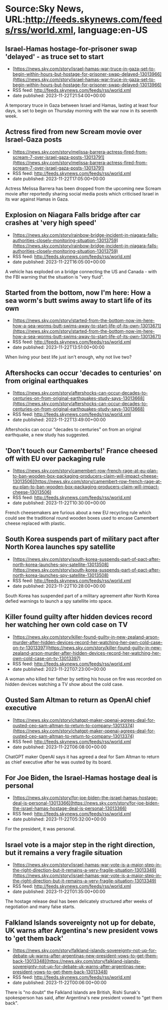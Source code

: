 # Source:Sky News, URL:http://feeds.skynews.com/feeds/rss/world.xml, language:en-US

## Israel-Hamas hostage-for-prisoner swap 'delayed' - as truce set to start
 - [https://news.sky.com/story/israel-hamas-war-truce-in-gaza-set-to-begin-within-hours-but-hostage-for-prisoner-swap-delayed-13013966](https://news.sky.com/story/israel-hamas-war-truce-in-gaza-set-to-begin-within-hours-but-hostage-for-prisoner-swap-delayed-13013966)
 - RSS feed: http://feeds.skynews.com/feeds/rss/world.xml
 - date published: 2023-11-22T21:54:00+00:00

A temporary truce in Gaza between Israel and Hamas, lasting at least four days, is set to begin on Thursday morning with the war now in its seventh week.

## Actress fired from new Scream movie over Israel-Gaza posts
 - [https://news.sky.com/story/melissa-barrera-actress-fired-from-scream-7-over-israel-gaza-posts-13013791](https://news.sky.com/story/melissa-barrera-actress-fired-from-scream-7-over-israel-gaza-posts-13013791)
 - RSS feed: http://feeds.skynews.com/feeds/rss/world.xml
 - date published: 2023-11-22T17:05:00+00:00

Actress Melissa Barrera has been dropped from the upcoming new Scream movie after reportedly sharing social media posts which criticised Israel in its war against Hamas in Gaza.

## Explosion on Niagara Falls bridge after car crashes at 'very high speed'
 - [https://news.sky.com/story/rainbow-bridge-incident-in-niagara-falls-authorities-closely-monitoring-situation-13013759](https://news.sky.com/story/rainbow-bridge-incident-in-niagara-falls-authorities-closely-monitoring-situation-13013759)
 - RSS feed: http://feeds.skynews.com/feeds/rss/world.xml
 - date published: 2023-11-22T16:05:00+00:00

A vehicle has exploded on a bridge connecting the US and Canada - with the FBI warning that the situation is "very fluid".

## Started from the bottom, now I'm here: How a sea worm's butt swims away to start life of its own
 - [https://news.sky.com/story/started-from-the-bottom-now-im-here-how-a-sea-worms-butt-swims-away-to-start-life-of-its-own-13013671](https://news.sky.com/story/started-from-the-bottom-now-im-here-how-a-sea-worms-butt-swims-away-to-start-life-of-its-own-13013671)
 - RSS feed: http://feeds.skynews.com/feeds/rss/world.xml
 - date published: 2023-11-22T13:51:00+00:00

When living your best life just isn't enough, why not live two?

## Aftershocks can occur 'decades to centuries' on from original earthquakes
 - [https://news.sky.com/story/aftershocks-can-occur-decades-to-centuries-on-from-original-earthquakes-study-says-13013668](https://news.sky.com/story/aftershocks-can-occur-decades-to-centuries-on-from-original-earthquakes-study-says-13013668)
 - RSS feed: http://feeds.skynews.com/feeds/rss/world.xml
 - date published: 2023-11-22T13:49:00+00:00

Aftershocks can occur "decades to centuries" on from an original earthquake, a new study has suggested.

## 'Don't touch our Camemberts!' France cheesed off with EU over packaging rule
 - [https://news.sky.com/story/camembert-row-french-rage-at-eu-plan-to-ban-wooden-box-packaging-producers-claim-will-impact-cheese-13013506](https://news.sky.com/story/camembert-row-french-rage-at-eu-plan-to-ban-wooden-box-packaging-producers-claim-will-impact-cheese-13013506)
 - RSS feed: http://feeds.skynews.com/feeds/rss/world.xml
 - date published: 2023-11-22T10:30:00+00:00

French cheesemakers are furious about a new EU recycling rule which could see the traditional round wooden boxes used to encase Camembert cheese replaced with plastic.

## South Korea suspends part of military pact after North Korea launches spy satellite
 - [https://news.sky.com/story/south-korea-suspends-part-of-pact-after-north-korea-launches-spy-satellite-13013508](https://news.sky.com/story/south-korea-suspends-part-of-pact-after-north-korea-launches-spy-satellite-13013508)
 - RSS feed: http://feeds.skynews.com/feeds/rss/world.xml
 - date published: 2023-11-22T10:28:00+00:00

South Korea has suspended part of a military agreement after North Korea defied warnings to launch a spy satellite into space.

## Killer found guilty after hidden devices record her watching her own cold case on TV
 - [https://news.sky.com/story/killer-found-guilty-in-new-zealand-arson-murder-after-hidden-devices-record-her-watching-her-own-cold-case-on-tv-13013397](https://news.sky.com/story/killer-found-guilty-in-new-zealand-arson-murder-after-hidden-devices-record-her-watching-her-own-cold-case-on-tv-13013397)
 - RSS feed: http://feeds.skynews.com/feeds/rss/world.xml
 - date published: 2023-11-22T07:23:00+00:00

A woman who killed her father by setting his house on fire was recorded on hidden devices watching a TV show about the cold case.

## Ousted Sam Altman to return as OpenAI chief executive
 - [https://news.sky.com/story/chatgpt-maker-openai-agrees-deal-for-ousted-ceo-sam-altman-to-return-to-company-13013374](https://news.sky.com/story/chatgpt-maker-openai-agrees-deal-for-ousted-ceo-sam-altman-to-return-to-company-13013374)
 - RSS feed: http://feeds.skynews.com/feeds/rss/world.xml
 - date published: 2023-11-22T06:08:00+00:00

ChatGPT maker OpenAI says it has agreed a deal for Sam Altman to return as chief executive after he was ousted by its board.

## For Joe Biden, the Israel-Hamas hostage deal is personal
 - [https://news.sky.com/story/for-joe-biden-the-israel-hamas-hostage-deal-is-personal-13013366](https://news.sky.com/story/for-joe-biden-the-israel-hamas-hostage-deal-is-personal-13013366)
 - RSS feed: http://feeds.skynews.com/feeds/rss/world.xml
 - date published: 2023-11-22T05:32:00+00:00

For the president, it was personal.

## Israel vote is a major step in the right direction, but it remains a very fragile situation
 - [https://news.sky.com/story/israel-hamas-war-vote-is-a-major-step-in-the-right-direction-but-it-remains-a-very-fragile-situation-13013349](https://news.sky.com/story/israel-hamas-war-vote-is-a-major-step-in-the-right-direction-but-it-remains-a-very-fragile-situation-13013349)
 - RSS feed: http://feeds.skynews.com/feeds/rss/world.xml
 - date published: 2023-11-22T01:35:00+00:00

The hostage release deal has been delicately structured after weeks of negotiation and many false starts.

## Falkland Islands sovereignty not up for debate, UK warns after Argentina's new president vows to 'get them back'
 - [https://news.sky.com/story/falkland-islands-sovereignty-not-up-for-debate-uk-warns-after-argentinas-new-president-vows-to-get-them-back-13013348](https://news.sky.com/story/falkland-islands-sovereignty-not-up-for-debate-uk-warns-after-argentinas-new-president-vows-to-get-them-back-13013348)
 - RSS feed: http://feeds.skynews.com/feeds/rss/world.xml
 - date published: 2023-11-22T00:06:00+00:00

There is "no doubt" the Falkland Islands are British, Rishi Sunak's spokesperson has said, after Argentina's new president vowed to "get them back".


